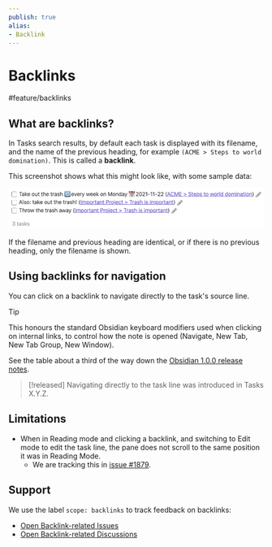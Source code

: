 ```yaml
---
publish: true
alias:
- Backlink
---
```


# Backlinks

<span class="related-pages">#feature/backlinks</span>

## What are backlinks?

In Tasks search results, by default each task is displayed with its filename,
and the name of the previous heading, for example `(ACME > Steps to world domination)`.
This is called a **backlink**.

This screenshot shows what this might look like, with some sample data:

![Tasks with vanilla backlink styles](../images/backlinks-default-style.png)

If the filename and previous heading are identical, or if there is no previous heading, only the filename is shown.

## Using backlinks for navigation

You can click on a backlink to navigate directly to the task's source line.

> [!Tip]
> This honours the standard Obsidian keyboard modifiers used when clicking on internal links, to control how the note is opened (Navigate, New Tab, New Tab Group, New Window).
>
> See the table about a third of the way down the [Obsidian 1.0.0 release notes](https://forum.obsidian.md/t/obsidian-release-v1-0-0/44873).

> [!released]
> Navigating directly to the task line was introduced in Tasks X.Y.Z.

## Limitations

- When in Reading mode and clicking a backlink, and switching to Edit mode to edit the task line, the pane does not scroll to the same position it was in Reading Mode.
  - We are tracking this in [issue #1879](https://github.com/obsidian-tasks-group/obsidian-tasks/issues/1879).

## Support

We use the label `scope: backlinks` to track feedback on backlinks:

- [Open Backlink-related Issues](https://github.com/obsidian-tasks-group/obsidian-tasks/issues?q=is%3Aopen+is%3Aissue+label%3A%22scope%3A+backlinks%22)
- [Open Backlink-related Discussions](https://github.com/obsidian-tasks-group/obsidian-tasks/discussions?discussions_q=is%3Aopen+label%3A%22scope%3A+backlinks%22+sort%3Atop)
